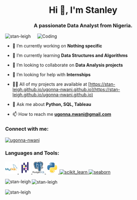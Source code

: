<h1 align="center">Hi 👋, I'm Stanley</h1>
<h3 align="center">A passionate Data Analyst from Nigeria.</h3>
<img align="right" alt="Coding" width="400" src="https://camo.githubusercontent.com/5ddf73ad3a205111cf8c686f687fc216c2946a75005718c8da5b837ad9de78c9/68747470733a2f2f7468756d62732e6766796361742e636f6d2f4576696c4e657874446576696c666973682d736d616c6c2e676966">

<p align="left"> <img src="https://komarev.com/ghpvc/?username=stan-leigh&label=Profile%20views&color=0e75b6&style=flat" alt="stan-leigh" /> </p>

- 🔭 I’m currently working on **Nothing specific**

- 🌱 I’m currently learning **Data Structures and Algorithms**

- 👯 I’m looking to collaborate on **Data Analysis projects**

- 🤝 I’m looking for help with **Internships**

- 👨‍💻 All of my projects are available at [https://stan-leigh.github.io/ugonna-nwani.github.io](https://stan-leigh.github.io/ugonna-nwani.github.io)

- 💬 Ask me about **Python, SQL, Tableau**

- 📫 How to reach me **ugonna.nwani@gmail.com**

<h3 align="left">Connect with me:</h3>
<p align="left">
<a href="https://linkedin.com/in/ugonna-nwani" target="blank"><img align="center" src="https://raw.githubusercontent.com/rahuldkjain/github-profile-readme-generator/master/src/images/icons/Social/linked-in-alt.svg" alt="ugonna-nwani" height="30" width="40" /></a>
</p>

<h3 align="left">Languages and Tools:</h3>
<p align="left"> <a href="https://www.mysql.com/" target="_blank" rel="noreferrer"> <img src="https://raw.githubusercontent.com/devicons/devicon/master/icons/mysql/mysql-original-wordmark.svg" alt="mysql" width="40" height="40"/> </a> <a href="https://pandas.pydata.org/" target="_blank" rel="noreferrer"> <img src="https://raw.githubusercontent.com/devicons/devicon/2ae2a900d2f041da66e950e4d48052658d850630/icons/pandas/pandas-original.svg" alt="pandas" width="40" height="40"/> </a> <a href="https://www.postgresql.org" target="_blank" rel="noreferrer"> <img src="https://raw.githubusercontent.com/devicons/devicon/master/icons/postgresql/postgresql-original-wordmark.svg" alt="postgresql" width="40" height="40"/> </a> <a href="https://www.python.org" target="_blank" rel="noreferrer"> <img src="https://raw.githubusercontent.com/devicons/devicon/master/icons/python/python-original.svg" alt="python" width="40" height="40"/> </a> <a href="https://scikit-learn.org/" target="_blank" rel="noreferrer"> <img src="https://upload.wikimedia.org/wikipedia/commons/0/05/Scikit_learn_logo_small.svg" alt="scikit_learn" width="40" height="40"/> </a> <a href="https://seaborn.pydata.org/" target="_blank" rel="noreferrer"> <img src="https://seaborn.pydata.org/_images/logo-mark-lightbg.svg" alt="seaborn" width="40" height="40"/> </a> </p>

<p><img align="left" src="https://github-readme-stats.vercel.app/api/top-langs?username=stan-leigh&show_icons=true&locale=en&layout=compact" alt="stan-leigh" /></p>

<p>&nbsp;<img align="center" src="https://github-readme-stats.vercel.app/api?username=stan-leigh&show_icons=true&locale=en" alt="stan-leigh" /></p>

<p><img align="center" src="https://github-readme-streak-stats.herokuapp.com/?user=stan-leigh&" alt="stan-leigh" /></p>




























